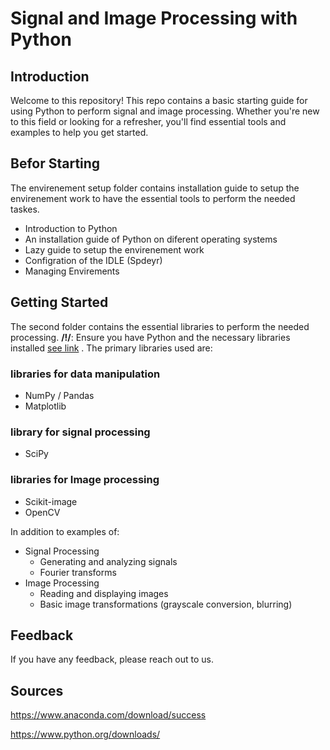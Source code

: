 # Signal and Image Processing with Python

## Introduction

Welcome to this repository! This repo contains a basic starting guide for using Python to perform signal and image processing. Whether you're new to this field or looking for a refresher, you'll find essential tools and examples to help you get started.

## Befor Starting 

The envirenement setup folder contains installation guide to setup the envirenement work to have the essential tools to perform the needed taskes.

- Introduction to Python
- An installation guide of Python on diferent operating systems 
- Lazy guide to setup the envirenement work
- Configration of the IDLE (Spdeyr)
- Managing Envirements

## Getting Started 
The second  folder contains the essential libraries to perform the needed processing.
**/!\/**: Ensure you have Python and the necessary libraries installed [see link](https://github.com/Mo-h-S/Python-for-SP-and_IP/tree/a14012be2a51c8fde4cf5dfaedc67aa7214c0dd2/Work_environnement_setup) . 
The primary libraries used are:
  ### libraries for data manipulation
   - NumPy / Pandas
   - Matplotlib
  ### library for signal processing
   - SciPy
  ### libraries for Image processing
   - Scikit-image
   - OpenCV

In addition to examples of:
- Signal Processing
  - Generating and analyzing signals
  - Fourier transforms
- Image Processing
  - Reading and displaying images
  - Basic image transformations (grayscale conversion, blurring)

## Feedback

If you have any feedback, please reach out to us.

## Sources 

https://www.anaconda.com/download/success

https://www.python.org/downloads/
